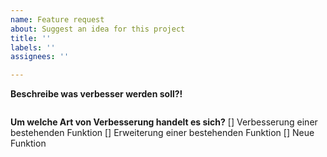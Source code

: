 ```yaml
---
name: Feature request
about: Suggest an idea for this project
title: ''
labels: ''
assignees: ''

---
```


**Beschreibe was verbesser werden soll?!**
```
```
**Um welche Art von Verbesserung handelt es sich?**
[] Verbesserung einer bestehenden Funktion
[] Erweiterung einer bestehenden Funktion
[] Neue Funktion
